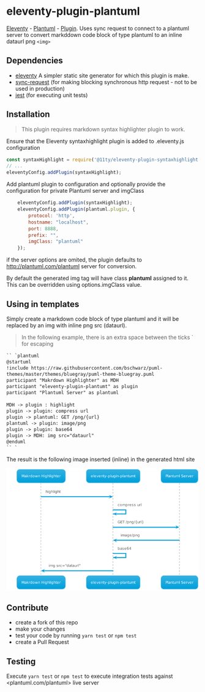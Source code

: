 # eleventy-plugin-plantuml

[Eleventy](https://www.11ty.dev/) - [Plantuml](https://plantuml.com/) - [Plugin](https://www.11ty.dev/docs/plugins/). Uses sync request to connect to a plantuml server to convert markddown code block of type 
plantuml to an inline dataurl png ```<img>```

## Dependencies
* [eleventy](https://www.npmjs.com/package/@11ty/eleventy) A simpler static site generator for which this plugin is make.
* [sync-request](https://www.npmjs.com/package/sync-request) (for making blocking synchronous http request - not to be used in production)
* [jest](https://www.npmjs.com/package/jest) (for executing unit tests)

## Installation

> This plugin requires markdown syntax highlighter plugin to work.

Ensure that the Eleventy syntaxhighlight plugin is added to .eleventy.js configuration
```javascript
const syntaxHighlight = require('@11ty/eleventy-plugin-syntaxhighlight');
// ...
eleventyConfig.addPlugin(syntaxHighlight);
```

Add plantuml plugin to configuration and optionally provide the configuration for private Plantuml server and imgClass
```javascript
    eleventyConfig.addPlugin(syntaxHighlight);
    eleventyConfig.addPlugin(plantuml.plugin, {
        protocol: 'http',
        hostname: "localhost",
        port: 8888,
        prefix: "",
        imgClass: "plantuml"
    });
```

if the server options are omited, the plugin defaults to <http://plantuml.com/plantuml> server for conversion. 

By default the generated img tag will have class **plantuml** assigned to it. This can be overridden using options.imgClass value.

## Using in templates
Simply create a markdown code block of type plantuml and it will be replaced by an img with inline png src (dataurl).

>In the following example, there is an extra space between the ticks ` for escaping

```
`` `plantuml
@startuml
!include https://raw.githubusercontent.com/bschwarz/puml-themes/master/themes/bluegray/puml-theme-bluegray.puml
participant "Makrdown Highlighter" as MDH
participant "eleventy-plugin-plantumt" as plugin
participant "Plantuml Server" as plantuml

MDH -> plugin : highlight
plugin -> plugin: compress url
plugin -> plantuml: GET /png/{url}
plantuml -> plugin: image/png
plugin -> plugin: base64
plugin -> MDH: img src="dataurl"
@enduml
`` `
```

The result is the following image inserted (inline) in the generated html site

![sequence diagram](./diagram.png)

## Contribute
* create a fork of this repo 
* make your changes
* test your code by running ```yarn test``` or ```npm test```
* create a Pull Request


## Testing
Execute ```yarn test``` or ```npm test``` to execute integration tests against <plantuml.com/plantuml> live server